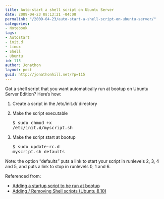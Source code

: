 ```yaml
---
title: Auto-start a shell script on Ubuntu Server
date: 2009-04-23 08:13:21 -04:00
permalink: "/2009-04-23/auto-start-a-shell-script-on-ubuntu-server/"
categories:
- Notebook
tags:
- Autostart
- init.d
- Linux
- Shell
- Ubuntu
id: 115
author: Jonathon
layout: post
guid: http://jonathonhill.net/?p=115
---
```


Got a shell script that you want automatically run at bootup on Ubuntu Server Edition? Here&#8217;s how:

  1. Create a script in the /etc/init.d/ directory
  2. Make the script executable 
    <pre>$ sudo chmod +x /etc/init.d/myscript.sh</pre>

  3. Make the script start at bootup 
    <pre>$ sudo update-rc.d myscript.sh defaults</pre>

Note: the option “defaults” puts a link to start your script in runlevels 2, 3, 4 and 5, and puts a link to stop in runlevels 0, 1 and 6.

Referenced from:

  * <a href="http://ubuntu.wordpress.com/2005/09/07/adding-a-startup-script-to-be-run-at-bootup/" target="_blank">Adding a startup script to be run at bootup</a>
  * <a href="http://stringofthoughts.wordpress.com/2009/04/16/adding-removing-shell-scripts-ubuntu-810/" target="_blank">Adding / Removing Shell scripts (Ubuntu 8.10)</a>